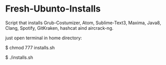 # Fresh-Ubunto-Installs
Script that installs Grub-Costumizer, Atom, Sublime-Text3, Maxima, Java8, Clang, Spotify, GitKraken, hashcat aind aircrack-ng.

just open terminal in home directory:

$ chmod 777 installs.sh

$ ./installs.sh
